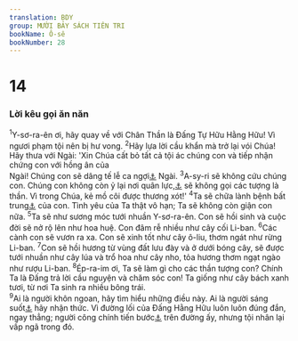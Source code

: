 ```yaml
---
translation: BDY
group: MƯỜI BẢY SÁCH TIÊN TRI
bookName: Ô-sê 
bookNumber: 28
---
```


<div class="title"><h1>14</h1><h3>Lời kêu gọi ăn năn</h3></div>
<span class="verse os_14_1"><sup>1</sup>Y-sơ-ra-ên ơi, hãy quay về với Chân Thần là Đấng Tự Hữu Hằng Hữu! Vì ngươi phạm tội nên bị hư vong. </span>
<span class="verse os_14_2"><sup>2</sup>Hãy lựa lời cầu khẩn mà trở lại vói Chúa! Hãy thưa với Ngài: &#39;Xin Chúa cất bỏ tất cả tội ác chúng con và tiếp nhận chứng con với hồng ân của<br/>Ngài! Chúng con sẽ dâng tế lễ ca ngợi<a href="#" data-toggle="tooltip" data-placement="bottom" title="Nt bỏ con của môi miệng">⚓</a> Ngài. </span>
<span class="verse os_14_3"><sup>3</sup>A-sy-ri sẽ không cứu chúng con. Chúng con không còn ỷ lại nơi quân lực,<a href="#" data-toggle="tooltip" data-placement="bottom" title="Nt chúng con sẽ không cỡi ngựa">⚓</a> sẽ không gọi các tượng là thần. Vì trong Chúa, kẻ mồ côi được thương xót!&#39; </span>
<span class="verse os_14_4"><sup>4</sup>Ta sẽ chữa lành bệnh bất trung<a href="#" data-toggle="tooltip" data-placement="bottom" title="Ctd sự thoái hóa">⚓</a> của con. Tình yêu của Ta thật vô hạn; Ta sẽ không còn giận con nữa. </span>
<span class="verse os_14_5"><sup>5</sup>Ta sẽ như sương móc tưới nhuần Y-sơ-ra-ên. Con sẽ hồi sinh và cuộc đời sẽ nở rộ lên như hoa huệ. Con đâm rễ nhiều như cây cối Li-ban. </span>
<span class="verse os_14_6"><sup>6</sup>Các cành con sẽ vươn ra xa. Con sẽ xinh tốt như cây ô-liu, thơm ngát như rừng Li-ban. </span>
<span class="verse os_14_7"><sup>7</sup>Con sẽ hồi hương từ vùng đất lưu đày và ở dưới bóng cây, sẽ được tưới nhuần như cây lúa và trổ hoa như cây nho, tỏa hương thơm ngạt ngào như rượu Li-ban. </span>
<span class="verse os_14_8"><sup>8</sup>Ép-ra-im ơi, Ta sẽ làm gì cho các thần tượng con? Chính Ta là Đấng trả lời cầu nguyện và chăm sóc con! Ta giống như cây bách xanh tươi, từ nơi Ta sinh ra nhiều bông trái.<br/></span>
<span class="verse os_14_9"><sup>9</sup>Ai là người khôn ngoan, hãy tìm hiểu những điều này. Ai là người sáng suốt<a href="#" data-toggle="tooltip" data-placement="bottom" title="Ctd biết phân biệt, biện biệt">⚓</a> hãy nhận thức. Vì đường lối của Đấng Hằng Hữu luôn luôn đúng đắn, ngay thẳng; người công chính tiến bước<a href="#" data-toggle="tooltip" data-placement="bottom" title="Nt sẽ đi">⚓</a> trên đường ấy, nhưng tội nhân lại vấp ngã trong đó. </span>
